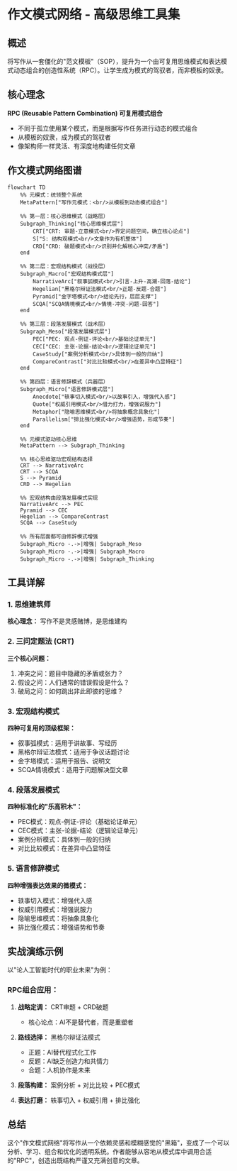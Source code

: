 # 作文模式网络 - 高级思维工具集

## 概述

将写作从一套僵化的"范文模板"（SOP），提升为一个由可复用思维模式和表达模式动态组合的创造性系统（RPC）。让学生成为模式的驾驭者，而非模板的奴隶。

## 核心理念

**RPC (Reusable Pattern Combination) 可复用模式组合**
- 不同于孤立使用某个模式，而是根据写作任务进行动态的模式组合
- 从模板的奴隶，成为模式的驾驭者
- 像架构师一样灵活、有深度地构建任何文章

## 作文模式网络图谱

```mermaid
flowchart TD
    %% 元模式：统领整个系统
    MetaPattern["写作元模式：<br/>从模板到动态模式组合"]

    %% 第一层：核心思维模式（战略层）
    Subgraph_Thinking["核心思维模式层"]
        CRT["CRT: 审题-立意模式<br/>界定问题空间，确立核心论点"]
        S["S: 结构观模式<br/>文章作为有机整体"]
        CRD["CRD: 破题模式<br/>识别并化解核心冲突/矛盾"]
    end

    %% 第二层：宏观结构模式（战役层）
    Subgraph_Macro["宏观结构模式层"]
        NarrativeArc["叙事弧模式<br/>引言-上升-高潮-回落-结论"]
        Hegelian["黑格尔辩证法模式<br/>正题-反题-合题"]
        Pyramid["金字塔模式<br/>结论先行，层层支撑"]
        SCQA["SCQA情境模式<br/>情境-冲突-问题-回答"]
    end

    %% 第三层：段落发展模式（战术层）
    Subgraph_Meso["段落发展模式层"]
        PEC["PEC: 观点-例证-评论<br/>基础论证单元"]
        CEC["CEC: 主张-论据-结论<br/>逻辑论证单元"]
        CaseStudy["案例分析模式<br/>具体到一般的归纳"]
        CompareContrast["对比比较模式<br/>在差异中凸显特征"]
    end

    %% 第四层：语言修辞模式（兵器层）
    Subgraph_Micro["语言修辞模式层"]
        Anecdote["轶事切入模式<br/>以故事引入，增强代入感"]
        Quote["权威引用模式<br/>借力打力，增强说服力"]
        Metaphor["隐喻思维模式<br/>将抽象概念具象化"]
        Parallelism["排比强化模式<br/>增强语势，形成节奏"]
    end

    %% 元模式驱动核心思维
    MetaPattern --> Subgraph_Thinking

    %% 核心思维驱动宏观结构选择
    CRT --> NarrativeArc
    CRT --> SCQA
    S --> Pyramid
    CRD --> Hegelian

    %% 宏观结构由段落发展模式实现
    NarrativeArc --> PEC
    Pyramid --> CEC
    Hegelian --> CompareContrast
    SCQA --> CaseStudy

    %% 所有层面都可由修辞模式增强
    Subgraph_Micro -.->|增强| Subgraph_Meso
    Subgraph_Micro -.->|增强| Subgraph_Macro
    Subgraph_Micro -.->|增强| Subgraph_Thinking
```

## 工具详解

### 1. 思维建筑师
**核心理念：** 写作不是灵感赌博，是思维建构

### 2. 三问定题法 (CRT)
**三个核心问题：**
1. 冲突之问：题目中隐藏的矛盾或张力？
2. 假设之问：人们通常的错误假设是什么？
3. 破局之问：如何跳出非此即彼的思维？

### 3. 宏观结构模式
**四种可复用的顶级框架：**
- 叙事弧模式：适用于讲故事、写经历
- 黑格尔辩证法模式：适用于争议话题讨论
- 金字塔模式：适用于报告、说明文
- SCQA情境模式：适用于问题解决型文章

### 4. 段落发展模式
**四种标准化的"乐高积木"：**
- PEC模式：观点-例证-评论（基础论证单元）
- CEC模式：主张-论据-结论（逻辑论证单元）
- 案例分析模式：具体到一般的归纳
- 对比比较模式：在差异中凸显特征

### 5. 语言修辞模式
**四种增强表达效果的微模式：**
- 轶事切入模式：增强代入感
- 权威引用模式：增强说服力
- 隐喻思维模式：将抽象具象化
- 排比强化模式：增强语势和节奏

## 实战演练示例

以"论人工智能时代的职业未来"为例：

### RPC组合应用：
1. **战略定调：** CRT审题 + CRD破题
   - 核心论点：AI不是替代者，而是重塑者

2. **路线选择：** 黑格尔辩证法模式
   - 正题：AI替代程式化工作
   - 反题：AI缺乏创造力和共情力
   - 合题：人机协作是未来

3. **段落构建：** 案例分析 + 对比比较 + PEC模式

4. **表达打磨：** 轶事切入 + 权威引用 + 排比强化

## 总结

这个"作文模式网络"将写作从一个依赖灵感和模糊感觉的"黑箱"，变成了一个可以分析、学习、组合和优化的透明系统。作者能够从容地从模式库中调用合适的"RPC"，创造出既结构严谨又充满创意的文章。